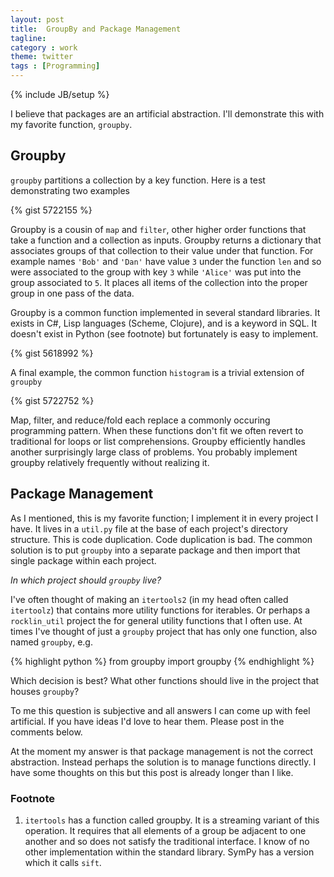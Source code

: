 ```yaml
---
layout: post
title:  GroupBy and Package Management
tagline:
category : work
theme: twitter
tags : [Programming]
---
```

{% include JB/setup %}

I believe that packages are an artificial abstraction.  I'll  demonstrate this with my favorite function, `groupby`.

Groupby
-------

`groupby` partitions a collection by a key function.  Here is a test demonstrating two examples

{% gist 5722155 %}

Groupby is a cousin of `map` and `filter`, other higher order functions that take a function and a collection as inputs.  Groupby returns a dictionary that associates groups of that collection to their value under that function.  For example names `'Bob'` and `'Dan'` have value `3` under the function `len` and so were associated to the group with key `3` while `'Alice'` was put into the group associated to `5`.  It places all items of the collection into the proper group in one pass of the data.

Groupby is a common function implemented in several standard libraries.  It exists in C#, Lisp languages (Scheme, Clojure), and is a keyword in SQL.  It doesn't exist in Python (see footnote) but fortunately is easy to implement.

{% gist 5618992 %}

A final example, the common function `histogram` is a trivial extension of `groupby`

{% gist 5722752 %}

Map, filter, and reduce/fold each replace a commonly occuring programming pattern.  When these functions don't fit we often revert to traditional for loops or list comprehensions.  Groupby efficiently handles another surprisingly large class of problems.  You probably implement groupby relatively frequently without realizing it.


Package Management
------------------

As I mentioned, this is my favorite function; I implement it in every project I have.  It lives in a `util.py` file at the base of each project's directory structure.  This is code duplication.  Code duplication is bad.  The common solution is to put `groupby` into a separate package and then import that single package within each project.

*In which project should `groupby` live?*

I've often thought of making an `itertools2` (in my head often called `itertoolz`) that contains more utility functions for iterables.  Or perhaps a `rocklin_util` project the for general utility functions that I often use.  At times I've thought of just a `groupby` project that has only one function, also named `groupby`, e.g.

{% highlight python %}
from groupby import groupby
{% endhighlight %}

Which decision is best?  What other functions should live in the project that houses `groupby`?

To me this question is subjective and all answers I can come up with feel artificial.  If you have ideas I'd love to hear them.  Please post in the comments below.

At the moment my answer is that package management is not the correct abstraction.  Instead perhaps the solution is to manage functions directly.  I have some thoughts on this but this post is already longer than I like.


### Footnote

1.  `itertools` has a function called groupby.  It is a streaming variant of this operation.  It requires that all elements of a group be adjacent to one another and so does not satisfy the traditional interface.  I know of no other implementation within the standard library.  SymPy has a version which it calls `sift`.
